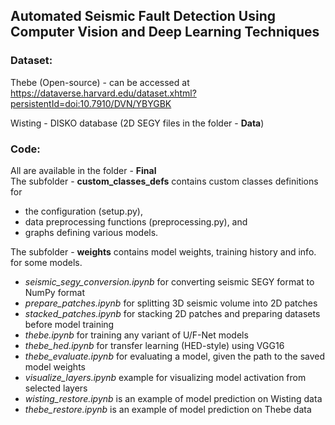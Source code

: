 ## Automated Seismic Fault Detection Using Computer Vision and Deep Learning Techniques 

### Dataset: 
Thebe (Open-source) - can be accessed at 
https://dataverse.harvard.edu/dataset.xhtml?persistentId=doi:10.7910/DVN/YBYGBK

Wisting - DISKO database (2D SEGY files in the folder - **Data**)

### Code:
All are available in the folder - **Final**  
The subfolder - **custom_classes_defs** contains custom classes definitions for 
- the configuration (setup.py),
- data preprocessing functions (preprocessing.py), and
- graphs defining various models.
   
The subfolder - **weights** contains model weights, training history and info. for some models.  

- *seismic_segy_conversion.ipynb* for converting seismic SEGY format to NumPy format  
- *prepare_patches.ipynb* for splitting 3D seismic volume into 2D patches   
- *stacked_patches.ipynb* for stacking 2D patches and preparing datasets before model training
- *thebe.ipynb* for training any variant of U/F-Net models
- *thebe_hed.ipynb* for transfer learning (HED-style) using VGG16
- *thebe_evaluate.ipynb* for evaluating a model, given the path to the saved model weights
- *visualize_layers.ipynb* example for visualizing model activation from selected layers
- *wisting_restore.ipynb* is an example of model prediction on Wisting data
- *thebe_restore.ipynb* is an example of model prediction on Thebe data










